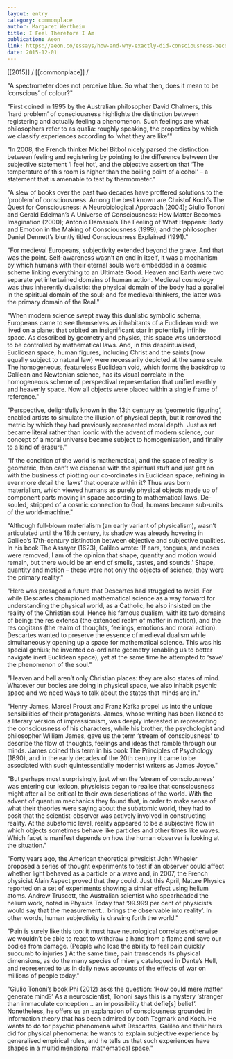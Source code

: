```yaml
---
layout: entry
category: commonplace
author: Margaret Wertheim
title: I Feel Therefore I Am
publication: Aeon
link: https://aeon.co/essays/how-and-why-exactly-did-consciousness-become-a-problem
date: 2015-12-01
---
```


[[2015]] / [[commonplace]] / 

"A spectrometer does not perceive blue. So what then, does it mean to be ‘conscious’ of colour?"
 
"First coined in 1995 by the Australian philosopher David Chalmers, this ‘hard problem’ of consciousness highlights the distinction between registering and actually feeling a phenomenon. Such feelings are what philosophers refer to as qualia: roughly speaking, the properties by which we classify experiences according to ‘what they are like’."

"In 2008, the French thinker Michel Bitbol nicely parsed the distinction between feeling and registering by pointing to the difference between the subjective statement ‘I feel hot’, and the objective assertion that ‘The temperature of this room is higher than the boiling point of alcohol’ – a statement that is amenable to test by thermometer."

"A slew of books over the past two decades have proffered solutions to the ‘problem’ of consciousness. Among the best known are Christof Koch’s The Quest for Consciousness: A Neurobiological Approach (2004); Giulio Tononi and Gerald Edelman’s A Universe of Consciousness: How Matter Becomes Imagination (2000); Antonio Damasio’s The Feeling of What Happens: Body and Emotion in the Making of Consciousness (1999); and the philosopher Daniel Dennett’s bluntly titled Consciousness Explained (1991)."

"For medieval Europeans, subjectivity extended beyond the grave. And that was the point. Self-awareness wasn’t an end in itself, it was a mechanism by which humans with their eternal souls were embedded in a cosmic scheme linking everything to an Ultimate Good. Heaven and Earth were two separate yet intertwined domains of human action. Medieval cosmology was thus inherently dualistic: the physical domain of the body had a parallel in the spiritual domain of the soul; and for medieval thinkers, the latter was the primary domain of the Real."

"When modern science swept away this dualistic symbolic schema, Europeans came to see themselves as inhabitants of a Euclidean void: we lived on a planet that orbited an insignificant star in potentially infinite space. As described by geometry and physics, this space was understood to be controlled by mathematical laws. And, in this despiritualised, Euclidean space, human figures, including Christ and the saints (now equally subject to natural law) were necessarily depicted at the same scale. The homogeneous, featureless Euclidean void, which forms the backdrop to Galilean and Newtonian science, has its visual correlate in the homogeneous scheme of perspectival representation that unified earthly and heavenly space. Now all objects were placed within a single frame of reference."

"Perspective, delightfully known in the 13th century as ‘geometric figuring’, enabled artists to simulate the illusion of physical depth, but it removed the metric by which they had previously represented moral depth. Just as art became literal rather than iconic with the advent of modern science, our concept of a moral universe became subject to homogenisation, and finally to a kind of erasure."

"If the condition of the world is mathematical, and the space of reality is geometric, then can’t we dispense with the spiritual stuff and just get on with the business of plotting our co‑ordinates in Euclidean space, refining in ever more detail the ‘laws’ that operate within it? Thus was born materialism, which viewed humans as purely physical objects made up of component parts moving in space according to mathematical laws. De-souled, stripped of a cosmic connection to God, humans became sub-units of the world-machine."

"Although full-blown materialism (an early variant of physicalism), wasn’t articulated until the 18th century, its shadow was already hovering in Galileo’s 17th-century distinction between objective and subjective qualities. In his book The Assayer (1623), Galileo wrote: ‘If ears, tongues, and noses were removed, I am of the opinion that shape, quantity and motion would remain, but there would be an end of smells, tastes, and sounds.’ Shape, quantity and motion – these were not only the objects of science, they were the primary reality."

"Here was presaged a future that Descartes had struggled to avoid. For while Descartes championed mathematical science as a way forward for understanding the physical world, as a Catholic, he also insisted on the reality of the Christian soul. Hence his famous dualism, with its two domains of being: the res extensa (the extended realm of matter in motion), and the res cogitans (the realm of thoughts, feelings, emotions and moral action). Descartes wanted to preserve the essence of medieval dualism while simultaneously opening up a space for mathematical science. This was his special genius; he invented co-ordinate geometry (enabling us to better navigate inert Euclidean space), yet at the same time he attempted to ‘save’ the phenomenon of the soul."

"Heaven and hell aren’t only Christian places: they are also states of mind. Whatever our bodies are doing in physical space, we also inhabit psychic space and we need ways to talk about the states that minds are in."
 
"Henry James, Marcel Proust and Franz Kafka propel us into the unique sensibilities of their protagonists. James, whose writing has been likened to a literary version of impressionism, was deeply interested in representing the consciousness of his characters, while his brother, the psychologist and philosopher William James, gave us the term ‘stream of consciousness’ to describe the flow of thoughts, feelings and ideas that ramble through our minds. James coined this term in his book The Principles of Psychology (1890), and in the early decades of the 20th century it came to be associated with such quintessentially modernist writers as James Joyce."

"But perhaps most surprisingly, just when the ‘stream of consciousness’ was entering our lexicon, physicists began to realise that consciousness might after all be critical to their own descriptions of the world. With the advent of quantum mechanics they found that, in order to make sense of what their theories were saying about the subatomic world, they had to posit that the scientist-observer was actively involved in constructing reality. At the subatomic level, reality appeared to be a subjective flow in which objects sometimes behave like particles and other times like waves. Which facet is manifest depends on how the human observer is looking at the situation."

"Forty years ago, the American theoretical physicist John Wheeler proposed a series of thought experiments to test if an observer could affect whether light behaved as a particle or a wave and, in 2007, the French physicist Alain Aspect proved that they could. Just this April, Nature Physics reported on a set of experiments showing a similar effect using helium atoms. Andrew Truscott, the Australian scientist who spearheaded the helium work, noted in Physics Today that ‘99.999 per cent of physicists would say that the measurement… brings the observable into reality’. In other words, human subjectivity is drawing forth the world."

"Pain is surely like this too: it must have neurological correlates otherwise we wouldn’t be able to react to withdraw a hand from a flame and save our bodies from damage. (People who lose the ability to feel pain quickly succumb to injuries.) At the same time, pain transcends its physical dimensions, as do the many species of misery catalogued in Dante’s Hell, and represented to us in daily news accounts of the effects of war on millions of people today."

"Giulio Tononi’s book Phi (2012) asks the question: ‘How could mere matter generate mind?’ As a neuroscientist, Tononi says this is a mystery ‘stranger than immaculate conception… an impossibility that defie[s] belief’. Nonetheless, he offers us an explanation of consciousness grounded in information theory that has been admired by both Tegmark and Koch. He wants to do for psychic phenomena what Descartes, Galileo and their heirs did for physical phenomena: he wants to explain subjective experience by generalised empirical rules, and he tells us that such experiences have shapes in a multidimensional mathematical space."
